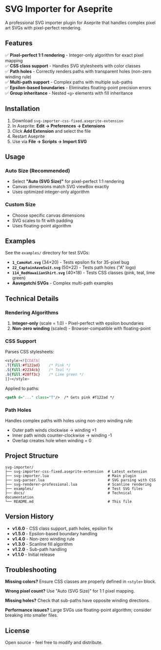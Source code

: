 # SVG Importer for Aseprite

A professional SVG importer plugin for Aseprite that handles complex pixel art SVGs with pixel-perfect rendering.

## Features

✅ **Pixel-perfect 1:1 rendering** - Integer-only algorithm for exact pixel mapping  
✅ **CSS class support** - Handles SVG stylesheets with color classes  
✅ **Path holes** - Correctly renders paths with transparent holes (non-zero winding rule)  
✅ **Multi-path support** - Complex paths with multiple sub-paths  
✅ **Epsilon-based boundaries** - Eliminates floating-point precision errors  
✅ **Group inheritance** - Nested `<g>` elements with fill inheritance  

## Installation

1. Download `svg-importer-css-fixed.aseprite-extension`
2. In Aseprite: **Edit → Preferences → Extensions**
3. Click **Add Extension** and select the file
4. Restart Aseprite
5. Use via **File → Scripts → Import SVG**

## Usage

### Auto Size (Recommended)
- Select **"Auto (SVG Size)"** for pixel-perfect 1:1 rendering
- Canvas dimensions match SVG viewBox exactly
- Uses optimized integer-only algorithm

### Custom Size
- Choose specific canvas dimensions
- SVG scales to fit with padding
- Uses floating-point algorithm

## Examples

See the `examples/` directory for test SVGs:

- **`1_CamoHat.svg`** (34×20) - Tests epsilon fix for 35-pixel bug
- **`22_CaptainAaveSuit.svg`** (50×22) - Tests path holes ("A" logo)
- **`114_RedHawaiianShirt.svg`** (40×18) - Tests CSS classes (pink, teal, lime green)
- **Aavegotchi SVGs** - Complex multi-path examples

## Technical Details

### Rendering Algorithms

1. **Integer-only** (scale = 1.0) - Pixel-perfect with epsilon boundaries
2. **Non-zero winding** (scaled) - Browser-compatible with floating-point

### CSS Support

Parses CSS stylesheets:
```css
<style><![CDATA[
.T{fill:#f122ad}    /* Pink */
.S{fill:#2234cb}    /* Teal */
.b{fill:#28ff3c}    /* Lime green */
]]></style>
```

Applied to paths:
```svg
<path d="..." class="T"/>  /* Gets pink #f122ad */
```

### Path Holes

Handles complex paths with holes using non-zero winding rule:
- Outer path winds clockwise → winding +1
- Inner path winds counter-clockwise → winding -1
- Overlap creates hole when winding = 0

## Project Structure

```
svg-importer/
├── svg-importer-css-fixed.aseprite-extension  # Latest extension
├── svg-importer.lua                           # Main plugin
├── svg-parser.lua                             # SVG parsing with CSS
├── svg-renderer-professional.lua              # Scanline rendering
├── examples/                                  # Test SVG files
├── docs/                                      # Technical documentation
└── README.md                                  # This file
```

## Version History

- **v1.6.0** - CSS class support, path holes, epsilon fix
- **v1.5.0** - Epsilon-based boundary handling
- **v1.4.0** - Non-zero winding rule
- **v1.3.0** - Scanline fill algorithm
- **v1.2.0** - Sub-path handling
- **v1.1.0** - Initial release

## Troubleshooting

**Missing colors?** Ensure CSS classes are properly defined in `<style>` block.

**Wrong pixel count?** Use "Auto (SVG Size)" for 1:1 pixel mapping.

**Missing holes?** Check that sub-paths have opposite winding directions.

**Performance issues?** Large SVGs use floating-point algorithm; consider breaking into smaller files.

## License

Open source - feel free to modify and distribute.